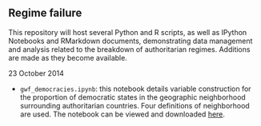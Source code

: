 ## Regime failure

This repository will host several Python and R scripts, as well as IPython Notebooks and RMarkdown documents, demonstrating data management and analysis related to the breakdown of authoritarian regimes. Additions are made as they become available. 

23 October 2014

- `gwf_democracies.ipynb`: this notebook details variable construction for the proportion of democratic states in the geographic neighborhood surrounding authoritarian countries. Four definitions of neighborhood are used. The notebook can be viewed and downloaded [here](http://nbviewer.ipython.org/github/thomasbrawner/regime_failure/blob/master/gwf_democracies.ipynb).

